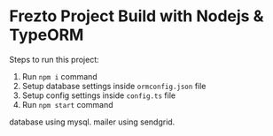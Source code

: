 # Frezto Project Build with Nodejs & TypeORM
        
Steps to run this project:

1. Run `npm i` command
2. Setup database settings inside `ormconfig.json` file
3. Setup config settings inside `config.ts` file
3. Run `npm start` command

database using mysql.
mailer using sendgrid.